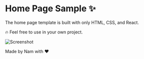 # Home Page Sample ✨

The home page template is built with only HTML, CSS, and React.

🔥 Feel free to use in your own project.

![Screenshot](https://github.com/nnfunny/homepage-template/blob/master/public/img/screenshot.png)

Made by Nam with ❤️
